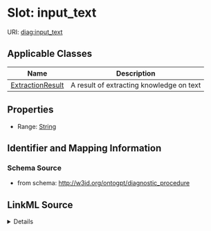 # Slot: input_text

URI: [diag:input_text](http://w3id.org/ontogpt/diagnostic_procedure/input_text)



<!-- no inheritance hierarchy -->




## Applicable Classes

| Name | Description |
| --- | --- |
[ExtractionResult](ExtractionResult.md) | A result of extracting knowledge on text






## Properties

* Range: [String](String.md)







## Identifier and Mapping Information







### Schema Source


* from schema: http://w3id.org/ontogpt/diagnostic_procedure




## LinkML Source

<details>
```yaml
name: input_text
from_schema: http://w3id.org/ontogpt/diagnostic_procedure
rank: 1000
alias: input_text
owner: ExtractionResult
domain_of:
- ExtractionResult
range: string

```
</details>